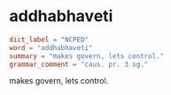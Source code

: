 # addhabhaveti

``` toml
dict_label = "NCPED"
word = "addhabhaveti"
summary = "makes govern, lets control."
grammar_comment = "caus. pr. 3 sg."
```

makes govern, lets control.


